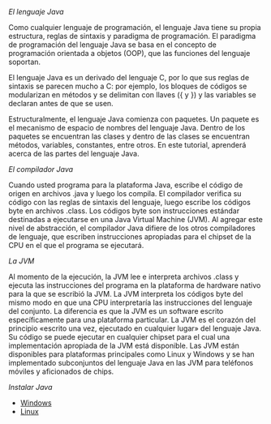 *El lenguaje Java*

Como cualquier lenguaje de programación, el lenguaje Java tiene su propia estructura, reglas de sintaxis y paradigma de programación. El paradigma de programación del lenguaje Java se basa en el concepto de programación orientada a objetos (OOP), que las funciones del lenguaje soportan.

El lenguaje Java es un derivado del lenguaje C, por lo que sus reglas de sintaxis se parecen mucho a C: por ejemplo, los bloques de códigos se modularizan en métodos y se delimitan con llaves ({ y }) y las variables se declaran antes de que se usen.

Estructuralmente, el lenguaje Java comienza con paquetes. Un paquete es el mecanismo de espacio de nombres del lenguaje Java. Dentro de los paquetes se encuentran las clases y dentro de las clases se encuentran métodos, variables, constantes, entre otros. En este tutorial, aprenderá acerca de las partes del lenguaje Java.


*El compilador Java*

Cuando usted programa para la plataforma Java, escribe el código de origen en archivos .java y luego los compila. El compilador verifica su código con las reglas de sintaxis del lenguaje, luego escribe los códigos byte en archivos .class. Los códigos byte son instrucciones estándar destinadas a ejecutarse en una Java Virtual Machine (JVM). Al agregar este nivel de abstracción, el compilador Java difiere de los otros compiladores de lenguaje, que escriben instrucciones apropiadas para el chipset de la CPU en el que el programa se ejecutará.


*La JVM*

Al momento de la ejecución, la JVM lee e interpreta archivos .class y ejecuta las instrucciones del programa en la plataforma de hardware nativo para la que se escribió la JVM. La JVM interpreta los códigos byte del mismo modo en que una CPU interpretaría las instrucciones del lenguaje del conjunto. La diferencia es que la JVM es un software escrito específicamente para una plataforma particular. La JVM es el corazón del principio «escrito una vez, ejecutado en cualquier lugar» del lenguaje Java. Su código se puede ejecutar en cualquier chipset para el cual una implementación apropiada de la JVM está disponible. Las JVM están disponibles para plataformas principales como Linux y Windows y se han implementado subconjuntos del lenguaje Java en las JVM para teléfonos móviles y aficionados de chips.


*Instalar Java*

- [Windows](https://www.java.com/es/download/help/windows_manual_download.html)
- [Linux](https://www.java.com/es/download/help/linux_x64_install.html)